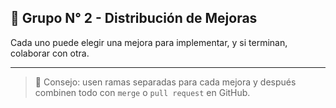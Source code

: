 ## 👥 Grupo N° 2 - Distribución de Mejoras

Cada uno puede elegir una mejora para implementar, y si terminan, colaborar con otra.

---

> 📌 Consejo: usen ramas separadas para cada mejora y después combinen todo con `merge` o `pull request` en GitHub.